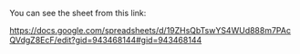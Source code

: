 You can see the sheet from this link:

https://docs.google.com/spreadsheets/d/19ZHsQbTswYS4WUd888m7PAcQVdgZ8EcF/edit?gid=943468144#gid=943468144